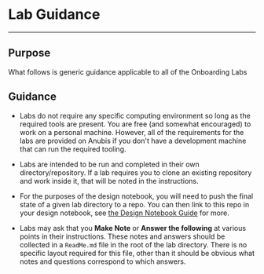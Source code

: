# Lab Guidance

---

## Purpose

What follows is generic guidance applicable to all of the Onboarding Labs

## Guidance

* Labs do not require any specific computing environment so long as the
  required tools are present. You are free (and somewhat encouraged) to work on
  a personal machine. However, all of the requirements for the labs are provided
  on Anubis if you don't have a development machine that can run the required
  tooling.

* Labs are intended to be run and completed in their own directory/repository.
  If a lab requires you to clone an existing repository and work inside it,
  that will be noted in the instructions.

* For the purposes of the design notebook, you will need to push the final state
  of a given lab directory to a repo. You can then link to this repo in your
  design notebook, see [the Design Notebook Guide](../notebooks/01_first_design.md)
  for more.

* Labs may ask that you **Make Note** or **Answer the following** at various
  points in their instructions. These notes and answers should be collected in
  a `ReadMe.md` file in the root of the lab directory. There is no specific
  layout required for this file, other than it should be obvious what notes
  and questions correspond to which answers.

